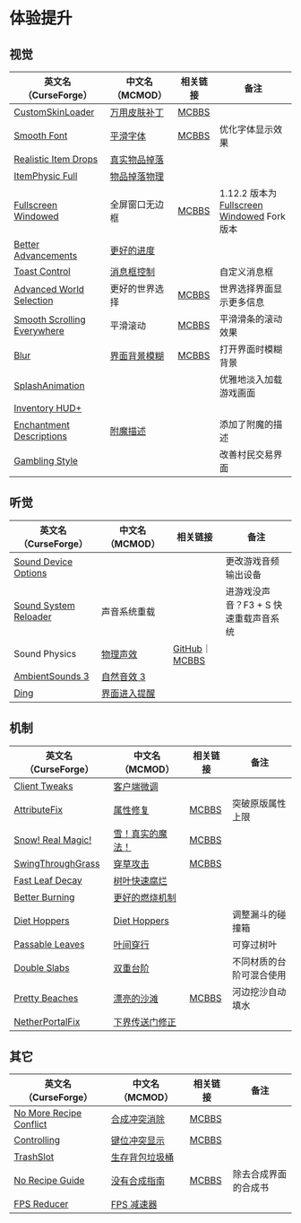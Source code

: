 # 体验提升

## 视觉

| 英文名（CurseForge）                                                                                    | 中文名（MCMOD）                                      | 相关链接                                              | 备注                                                                                                                                     |
| ------------------------------------------------------------------------------------------------------- | ---------------------------------------------------- | ----------------------------------------------------- | ---------------------------------------------------------------------------------------------------------------------------------------- |
| [CustomSkinLoader](https://www.curseforge.com/minecraft/mc-mods/customskinloader)                       | [万用皮肤补丁](https://www.mcmod.cn/class/883.html)  | [MCBBS](https://www.mcbbs.net/thread-269807-1-1.html) |                                                                                                                                          |
| [Smooth Font](https://www.curseforge.com/minecraft/mc-mods/smooth-font)                                 | [平滑字体](https://www.mcmod.cn/class/1086.html)     | [MCBBS](https://www.mcbbs.net/thread-781290-1-1.html) | 优化字体显示效果                                                                                                                         |
| [Realistic Item Drops](https://www.curseforge.com/minecraft/mc-mods/realistic-item-drops)               | [真实物品掉落](https://www.mcmod.cn/class/1189.html) |                                                       |                                                                                                                                          |
| [ItemPhysic Full](https://www.curseforge.com/minecraft/mc-mods/itemphysic)                              | [物品掉落物理](https://www.mcmod.cn/class/932.html)  |                                                       |                                                                                                                                          |
| [Fullscreen Windowed](https://www.curseforge.com/minecraft/mc-mods/borderless-mining)                   | 全屏窗口无边框                                       | [MCBBS](https://www.mcbbs.net/thread-678406-1-1.html) | 1.12.2 版本为 [Fullscreen Windowed](https://www.curseforge.com/minecraft/mc-mods/fullscreen-windowed-borderless-for-minecraft) Fork 版本 |
| [Better Advancements](https://www.curseforge.com/minecraft/mc-mods/better-advancements)                 | [更好的进度](https://www.mcmod.cn/class/1530.html)   |                                                       |                                                                                                                                          |
| [Toast Control](https://www.curseforge.com/minecraft/mc-mods/toast-control)                             | [消息框控制](https://www.mcmod.cn/class/1758.html)   |                                                       | 自定义消息框                                                                                                                             |
| [Advanced World Selection](https://www.curseforge.com/minecraft/mc-mods/advanced-world-selection)       | 更好的世界选择                                       | [MCBBS](https://www.mcbbs.net/thread-597501-1-1.html) | 世界选择界面显示更多信息                                                                                                                 |
| [Smooth Scrolling Everywhere](https://www.curseforge.com/minecraft/mc-mods/smooth-scrolling-everywhere) | 平滑滚动                                             | [MCBBS](https://www.mcbbs.net/thread-885835-1-1.html) | 平滑滑条的滚动效果                                                                                                                       |
| [Blur](https://www.curseforge.com/minecraft/mc-mods/blur)                                               | [界面背景模糊](https://www.mcmod.cn/class/1172.html) | [MCBBS](https://www.mcbbs.net/thread-726442-1-1.html) | 打开界面时模糊背景                                                                                                                       |
| [SplashAnimation](https://www.curseforge.com/minecraft/mc-mods/splashanimation)                         |                                                      |                                                       | 优雅地淡入加载游戏画面                                                                                                                   |
| [Inventory HUD+](https://www.curseforge.com/minecraft/mc-mods/inventory-hud-forge)                      |                                                      |                                                       |                                                                                                                                          |
| [Enchantment Descriptions](https://www.curseforge.com/minecraft/mc-mods/enchantment-descriptions)       | [附魔描述](https://www.mcmod.cn/class/1945.html)     |                                                       | 添加了附魔的描述                                                                                                                         |
| [Gambling Style](https://www.curseforge.com/minecraft/mc-mods/gambling-style)                           |                                                      |                                                       | 改善村民交易界面                                                                                                                         |

## 听觉

| 英文名（CurseForge）                                                                        | 中文名（MCMOD）                                     | 相关链接                                                                                                   | 备注                                  |
| ------------------------------------------------------------------------------------------- | --------------------------------------------------- | ---------------------------------------------------------------------------------------------------------- | ------------------------------------- |
| [Sound Device Options](https://www.curseforge.com/minecraft/mc-mods/more-sound-config)      |                                                     |                                                                                                            | 更改游戏音频输出设备                  |
| [Sound System Reloader](https://www.curseforge.com/minecraft/mc-mods/sound-system-reloader) | 声音系统重载                                        |                                                                                                            | 进游戏没声音？F3 + S 快速重载声音系统 |
| Sound Physics                                                                               | [物理声效](https://www.mcmod.cn/class/1406.html)    | [GitHub](https://github.com/djpadbit/Sound-Physics)｜[MCBBS](https://www.mcbbs.net/thread-676189-1-1.html) |                                       |
| [AmbientSounds 3](https://www.curseforge.com/minecraft/mc-mods/ambientsounds)               | [自然音效 3](https://www.mcmod.cn/class/2947.html)  |                                                                                                            |                                       |
| [Ding](https://www.curseforge.com/minecraft/mc-mods/ding)                                   | [界面进入提醒](https://www.mcmod.cn/class/428.html) |                                                                                                            |                                       |

## 机制

| 英文名（CurseForge）                                                                | 中文名（MCMOD）                                          | 相关链接                                               | 备注                     |
| ----------------------------------------------------------------------------------- | -------------------------------------------------------- | ------------------------------------------------------ | ------------------------ |
| [Client Tweaks](https://www.curseforge.com/minecraft/mc-mods/client-tweaks)         | [客户端微调](https://www.mcmod.cn/class/2012.html)       |                                                        |                          |
| [AttributeFix](https://www.curseforge.com/minecraft/mc-mods/attributefix)           | [属性修复](https://www.mcmod.cn/class/2264.html)         | [MCBBS](https://www.mcbbs.net/thread-939188-1-1.html)  | 突破原版属性上限         |
| [Snow! Real Magic!](https://www.curseforge.com/minecraft/mc-mods/snow-real-magic)   | [雪！真实的魔法！](https://www.mcmod.cn/class/2106.html) | [MCBBS](https://www.mcbbs.net/thread-871191-1-11.html) |                          |
| [SwingThroughGrass](https://www.curseforge.com/minecraft/mc-mods/swingthroughgrass) | [穿草攻击](https://www.mcmod.cn/class/1465.html)         | [MCBBS](https://www.mcbbs.net/thread-691271-1-1.html)  |                          |
| [Fast Leaf Decay](https://www.curseforge.com/minecraft/mc-mods/fast-leaf-decay)     | [树叶快速腐烂](https://www.mcmod.cn/class/1173.html)     |                                                        |                          |
| [Better Burning](https://www.curseforge.com/minecraft/mc-mods/better-burning)       | [更好的燃烧机制](https://www.mcmod.cn/class/2780.html)   |                                                        |                          |
| [Diet Hoppers](https://www.curseforge.com/minecraft/mc-mods/diet-hoppers)           | [Diet Hoppers](https://www.mcmod.cn/class/1514.html)     |                                                        | 调整漏斗的碰撞箱         |
| [Passable Leaves](https://www.curseforge.com/minecraft/mc-mods/passable-leaves)     | [叶间穿行](https://www.mcmod.cn/class/1464.html)         |                                                        | 可穿过树叶               |
| [Double Slabs](https://www.curseforge.com/minecraft/mc-mods/double-slabs)           | [双重台阶](https://www.mcmod.cn/class/3328.html)         |                                                        | 不同材质的台阶可混合使用 |
| [Pretty Beaches](https://www.curseforge.com/minecraft/mc-mods/pretty-beaches)       | [漂亮的沙滩](https://www.mcmod.cn/class/2723.html)       | [MCBBS](https://www.mcbbs.net/thread-788096-1-1.html)  | 河边挖沙自动填水         |
| [NetherPortalFix](https://www.curseforge.com/minecraft/mc-mods/netherportalfix)     | [下界传送门修正](https://www.mcmod.cn/class/811.html)    |                                                        |                          |

## 其它

| 英文名（CurseForge）                                                                                    | 中文名（MCMOD）                                        | 相关链接                                              | 备注                 |
| ------------------------------------------------------------------------------------------------------- | ------------------------------------------------------ | ----------------------------------------------------- | -------------------- |
| [No More Recipe Conflict](https://www.curseforge.com/minecraft/mc-mods/stimmedcow-nomorerecipeconflict) | [合成冲突消除](https://www.mcmod.cn/class/630.html)    | [MCBBS](https://www.mcbbs.net/thread-705241-1-1.html) |                      |
| [Controlling](https://www.curseforge.com/minecraft/mc-mods/controlling)                                 | [键位冲突显示](https://www.mcmod.cn/class/1191.html)   | [MCBBS](https://www.mcbbs.net/thread-713187-1-1.html) |                      |
| [TrashSlot](https://www.curseforge.com/minecraft/mc-mods/trashslot)                                     | [生存背包垃圾桶](https://www.mcmod.cn/class/1893.html) |                                                       |                      |
| [No Recipe Guide](https://www.curseforge.com/minecraft/mc-mods/no-recipe-guide)                         | [没有合成指南](https://www.mcmod.cn/class/1239.html)   | [MCBBS](https://www.mcbbs.net/thread-811530-1-1.html) | 除去合成界面的合成书 |
| [FPS Reducer](https://www.curseforge.com/minecraft/mc-mods/fps-reducer)                                 | [FPS 减速器](https://www.mcmod.cn/class/1815.html)     |                                                       |                      |

